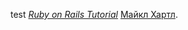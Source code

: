 
test
[*Ruby on Rails Tutorial*](http://railstutorial.org/)
 [Майкл Хартл](http://michaelhartl.com/).

